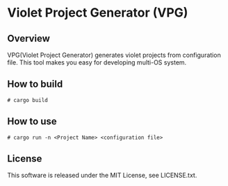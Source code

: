 # Violet Project Generator (VPG)

## Overview

VPG(Violet Project Generator) generates violet projects from configuration file. This tool makes you easy for developing multi-OS system.

## How to build

```
# cargo build
```

## How to use

```
# cargo run -n <Project Name> <configuration file>
```

## License

This software is released under the MIT License, see LICENSE.txt.